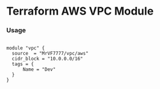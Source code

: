 # Terraform AWS VPC Module

### Usage

```

module "vpc" {
  source  = "MrVF7777/vpc/aws"
  cidr_block = "10.0.0.0/16"
  tags = {
      Name = "Dev"
  }
}

```